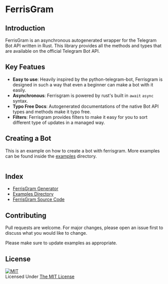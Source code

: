 # **FerrisGram**
## **Introduction**
FerrisGram is an asynchronous autogenerated wrapper for the Telegram Bot API written in Rust. This library provides all the methods and types that are available on the official Telegram Bot API.

## **Key Featues**
- **Easy to use**: Heavily inspired by the python-telegram-bot, Ferrisgram is designed in such a way that even a beginner can make a bot with it easily.
- **Asynchronous**: Ferrisgram is powered by rust's built in `await` `async` syntax.  
- **Typo Free Docs**: Autogenerated documentations of the native Bot API types and methods make it typo free.
- **Filters**: Ferrisgram provides filters to make it easy for you to sort different type of updates in a managed way.

## **Creating a Bot**
This is an example on how to create a bot with ferrisgram.
More examples can be found inside the [examples](examples) directory.
```rust

```

## **Index**
- [FerrisGram Generator](generator)
- [Examples Directory](examples)
- [FerrisGram Source Code](src)

## **Contributing**
Pull requests are welcome. For major changes, please open an issue first to discuss what you would like to change.

Please make sure to update examples as appropriate.


## **License**
[![MIT](https://upload.wikimedia.org/wikipedia/commons/thumb/0/0c/MIT_logo.svg/200px-MIT_logo.svg.png)](https://opensource.org/licenses/MIT)
<br>Licensed Under <a href="https://opensource.org/licenses/MIT">The MIT License</a>

